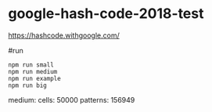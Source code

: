 # google-hash-code-2018-test


https://hashcode.withgoogle.com/


#run

```
npm run small
npm run medium
npm run example
npm run big
```


medium:
 cells: 50000
 patterns: 156949
